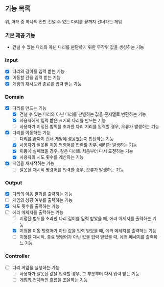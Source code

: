 ## 기능 목록
위, 아래 중 하나의 칸만 건널 수 있는 다리를 끝까지 건너가는 게임

### 기본 제공 기능
+ 건널 수 있는 다리와 아닌 다리를 판단하기 위한 무작위 값을 생성하는 기능 

### Input
- [x] 다리의 길이를 입력 받는 기능
- [x] 이동할 칸을 입력 받는 기능
- [x] 게임의 재시도와 종료를 입력 받는 기능

### Domain
- [x] 다리를 만드는 기능
  - [x] 건널 수 있는 다리와 아닌 다리를 판별하는 값을 문자열로 변환하는 기능
  - [x] 사용자에게 입력 받은 크기의 다리를 만드는 기능
  - [ ] 사용자가 지정된 범위를 초과한 다리 기리를 입력할 경우, 오류가 발생하는 기능
- [x] 다리를 이동하는 기능
  - [ ] 다리를 끝까지 건너 게임에 성공했는지 판단하는 기능
  - [x] 사용자가 잘못된 이동 명령어를 입력할 경우, 에러가 발생하는 기능
  - [x] 이동에 실패했을 경우, 같은 다리로 처음부터 다시 도전하는 기능
  - [x] 사용자의 시도 횟수를 계산하는 기능
- [x] 게임을 재시작하는 기능
  - [ ] 잘못된 재시작 명령어를 입력한 경우, 오류가 발생하는 기능

### Output
- [x] 다리의 이동 결과를 출력하는 기능
- [ ] 게임의 성공 여부를 출력하는 기능
- [x] 시도 횟수를 출력하는 기능
- [ ] 에러 메세지를 출력하는 기능
  - [ ] 지정된 범위를 초과한 다리 길이를 입력 받았을 때, 에러 메세지를 출력하는 기능
  - [x] 지정된 이동 명령어가 아닌 값을 입력 받았을 때, 에러 메세지를 출력하는 기능
  - [ ] 지정된 재시작, 종료 명령어가 아닌 값을 입력 받았을 때, 에러 메세지를 출력하느 기능

### Controller
- [ ] 다리 게임을 실행하는 기능
  - [ ] 사용자가 잘못된 값을 입력할 경우, 그 부분부터 다시 입력 받는 기능
  - [ ] 게임의 전체적인 흐름을 조율하는 기능
